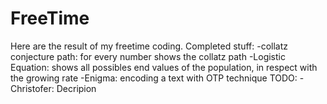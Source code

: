 # FreeTime
Here are the result of my freetime coding.
Completed stuff:
-collatz conjecture path: for every number shows the collatz path
-Logistic Equation: shows all possibles end values of the population, in respect with the growing rate
-Enigma: encoding a text with OTP technique
TODO:
-Christofer: Decripion 
